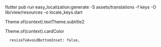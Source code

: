 flutter pub run easy_localization:generate -S assets/translations -f keys -O lib/view/resources  -o locale_keys.dart

Theme.of(context).textTheme.subtitle2

Theme.of(context).cardColor

      resizeToAvoidBottomInset: false,